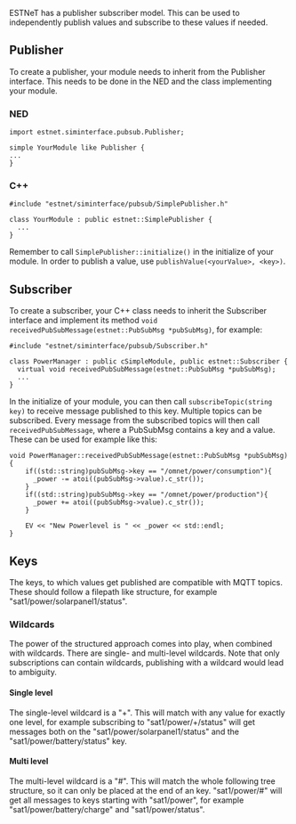 ESTNeT has a publisher subscriber model.
This can be used to independently publish values and subscribe to these values if needed.
## Publisher
To create a publisher, your module needs to inherit from the Publisher interface. This needs to be done in the NED and the class implementing your module.
### NED
```
import estnet.siminterface.pubsub.Publisher;

simple YourModule like Publisher {
... 
}
```
### C++
```
#include "estnet/siminterface/pubsub/SimplePublisher.h"

class YourModule : public estnet::SimplePublisher {
  ...
}
```
Remember to call `SimplePublisher::initialize()` in the initialize of your module. In order to publish a value, use  `publishValue(<yourValue>, <key>)`.
## Subscriber
To create a subscriber, your C++ class needs to inherit the Subscriber interface and implement its method `void receivedPubSubMessage(estnet::PubSubMsg *pubSubMsg)`, for example:
```
#include "estnet/siminterface/pubsub/Subscriber.h"

class PowerManager : public cSimpleModule, public estnet::Subscriber {
  virtual void receivedPubSubMessage(estnet::PubSubMsg *pubSubMsg);
  ...
}
```
In the initialize of your module, you can then call `subscribeTopic(string key)` to receive message published to this key. Multiple topics can be subscribed.
Every message from the subscribed topics will then call `receivedPubSubMessage`, where a PubSubMsg contains a key and a value. These can be used for example like this:
```
void PowerManager::receivedPubSubMessage(estnet::PubSubMsg *pubSubMsg) {
    if((std::string)pubSubMsg->key == "/omnet/power/consumption"){
      _power -= atoi((pubSubMsg->value).c_str());
    }
    if((std::string)pubSubMsg->key == "/omnet/power/production"){
      _power += atoi((pubSubMsg->value).c_str());
    }

    EV << "New Powerlevel is " << _power << std::endl;
}
```
## Keys
The keys, to which values get published are compatible with MQTT topics. These should follow a filepath like structure, for example "sat1/power/solarpanel1/status".
### Wildcards
The power of the structured approach comes into play, when combined with wildcards. There are single- and multi-level wildcards. Note that only subscriptions can contain wildcards, publishing with a wildcard would lead to ambiguity.
#### Single level
The single-level wildcard is a "+". This will match with any value for exactly one level, for example subscribing to "sat1/power/+/status" will get messages both on the "sat1/power/solarpanel1/status" and the "sat1/power/battery/status" key.
#### Multi level
The multi-level wildcard is a "#". This will match the whole following tree structure, so it can only be placed at the end of an key. "sat1/power/#" will get all messages to keys starting with "sat1/power", for example "sat1/power/battery/charge" and "sat1/power/status".